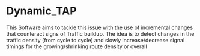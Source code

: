 # Dynamic_TAP
This Software aims to tackle this issue with the use of incremental changes that counteract signs of Traffic buildup. The idea is to detect changes in the traffic density (from cycle to cycle) and slowly increase/decrease signal timings for the growing/shrinking route density or overall
